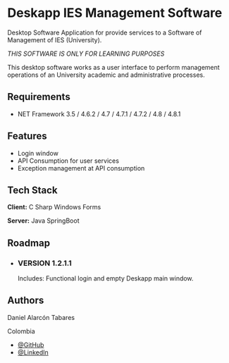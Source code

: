 ﻿
# Deskapp IES Management Software

Desktop Software Application for provide services to a Software of Management of IES (University).

*THIS SOFTWARE IS ONLY FOR LEARNING PURPOSES*

This desktop software works as a user interface to perform management operations of an University academic and administrative processes.

## Requirements
- NET Framework 3.5 / 4.6.2 / 4.7 / 4.7.1 / 4.7.2 / 4.8 / 4.8.1



## Features

- Login window
- API Consumption for user services
- Exception management at API consumption

## Tech Stack

**Client:** C Sharp Windows Forms

**Server:** Java SpringBoot


## Roadmap

- ### VERSION 1.2.1.1
  Includes: Functional login and empty Deskapp main window.


## Authors

Daniel Alarcón Tabares

Colombia
- [@GitHub](https://www.github.com/dalarcont)
- [@LinkedIn](https://www.linkedin.com/in/dalarcont/)

